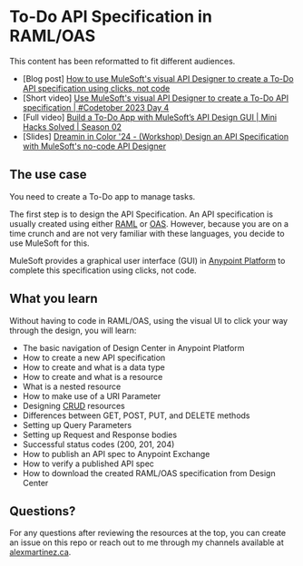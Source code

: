 # To-Do API Specification in RAML/OAS

This content has been reformatted to fit different audiences.

- [Blog post] [How to use MuleSoft's visual API Designer to create a To-Do API specification using clicks, not code](https://www.prostdev.com/post/how-to-use-mulesoft-s-visual-api-designer-to-create-a-to-do-api-specification-using-clicks-not-code)
- [Short video] [Use MuleSoft's visual API Designer to create a To-Do API specification | #Codetober 2023 Day 4](https://www.youtube.com/watch?v=8TqtcafHNT8)
- [Full video] [Build a To-Do App with MuleSoft’s API Design GUI | Mini Hacks Solved | Season 02](https://www.youtube.com/watch?v=Vcs5fiYUnTY)
- [Slides] [Dreamin in Color '24 - (Workshop) Design an API Specification with MuleSoft's no-code API Designer](https://www.slideshare.net/slideshow/dreamin-in-color-24-workshop-design-an-api-specification-with-mulesoft-s-no-code-api-designer-pptx/269767697)

## The use case

You need to create a To-Do app to manage tasks. 

The first step is to design the API Specification. An API specification is usually created using either [RAML](https://raml.org/) or [OAS](https://swagger.io/specification/). However, because you are on a time crunch and are not very familiar with these languages, you decide to use MuleSoft for this.

MuleSoft provides a graphical user interface (GUI) in [Anypoint Platform](https://anypoint.mulesoft.com/) to complete this specification using clicks, not code.

## What you learn

Without having to code in RAML/OAS, using the visual UI to click your way through the design, you will learn:

- The basic navigation of Design Center in Anypoint Platform
- How to create a new API specification
- How to create and what is a data type
- How to create and what is a resource
- What is a nested resource
- How to make use of a URI Parameter
- Designing [CRUD](https://www.codecademy.com/article/what-is-crud) resources
- Differences between GET, POST, PUT, and DELETE methods
- Setting up Query Parameters
- Setting up Request and Response bodies
- Successful status codes (200, 201, 204)
- How to publish an API spec to Anypoint Exchange
- How to verify a published API spec
- How to download the created RAML/OAS specification from Design Center

## Questions?

For any questions after reviewing the resources at the top, you can create an issue on this repo or reach out to me through my channels available at [alexmartinez.ca](https://www.alexmartinez.ca/).